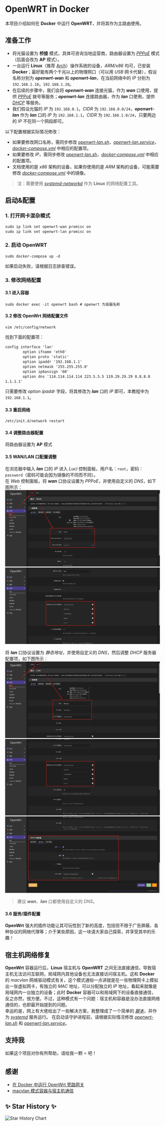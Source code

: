 # OpenWRT in Docker
本项目介绍如何在 **Docker** 中运行 **OpenWRT**，并将其作为主路由使用。

## 准备工作
- 将光猫设置为 **桥接** 模式，具体可咨询当地运营商，路由器设置为 [*PPPoE*](https://en.wikipedia.org/wiki/Point-to-Point_Protocol_over_Ethernet) 模式（后面会改为 **AP** 模式）。
- 一台运行 **Linux**（推荐 [Arch](https://archlinux.org)）操作系统的设备，*ARM/x86* 均可，已安装 **Docker**；最好能有两个千兆以上的物理网口（可以用 *USB* 网卡代替），假设名称分别为 ***openwrt-wan*** 和 ***openwrt-lan***，在当前网络中的 *IP* 分别为 `192.168.1.10`，`192.168.1.20`。
- 在后续的步骤中，我们会将 ***openwrt-wan*** 连接光猫，作为 ***wan*** 口使用，提供 [*PPPoE*](https://en.wikipedia.org/wiki/Point-to-Point_Protocol_over_Ethernet) 拨号等服务；***openwrt-lan*** 连接路由器，作为 ***lan*** 口使用，提供 [*DHCP*](https://en.wikipedia.org/wiki/Dynamic_Host_Configuration_Protocol) 等服务。
- 我们假设光猫的 *IP* 为 `192.168.0.1`，*CIDR* 为 `192.168.0.0/24`，***openwrt-lan*** 作为 ***lan*** 口的 *IP* 为 `192.168.1.1`，*CIDR* 为 `192.168.1.0/24`，只要两边的 *IP* 不在同一个网段即可。

以下配置根据实际情况修改：
- 如果要修改网口名称，需同步修改 [*openwrt-lan.sh*](bin/openwrt-lan.sh)，[*openwrt-lan.service*](conf/openwrt-lan.service)，[*docker-compose.yml*](docker-compose.yml) 中相应的配置项。  
- 如果要修改 *IP*，需同步修改 [*openwrt-lan.sh*](bin/openwrt-lan.sh)，[*docker-compose.yml*](docker-compose.yml) 中相应的配置项。  
- 文档使用的是 *x86* 架构的设备，如果你使用的是 *ARM* 架构的设备，可能需要修改 [*docker-compose.yml*](docker-compose.yml) 中的镜像。

> 注：需要使用 [*systemd-networkd*](https://wiki.archlinux.org/title/Systemd-networkd) 作为 **Linux** 的网络配置工具。  

## 启动&配置

### 1. 打开网卡混杂模式
```shell
sudo ip link set openwrt-wan promisc on
sudo ip link set openwrt-lan promisc on
```

### 2. 启动 OpenWRT
```shell
sudo docker-compose up -d
```
如果启动失败，请根据日志排查错误。

### 3. 修改网络配置

#### 3.1 进入容器
```shell
sudo docker exec -it openwrt bash # openwrt 为容器名称
```

#### 3.2 修改 OpenWrt 网络配置文件
```shell
vim /etc/config/network
```
找到下面的配置项：
```
config interface 'lan'
        option ifname 'eth0'
        option proto 'static'
        option ipaddr '192.168.1.1'
        option netmask '255.255.255.0'
        option ip6assign '60'
        option dns '114.114.114.114 223.5.5.5 119.29.29.29 8.8.8.8 1.1.1.1'
```
只需要修改 *option ipaddr* 字段，将其修改为 ***lan*** 口的 *IP* 即可，本教程中为 `192.168.1.1`。

#### 3.3 重启网络
```shell
/etc/init.d/network restart
```

#### 3.4 调整路由器配置
将路由器设置为 **AP** 模式

#### 3.5 WAN/LAN 口配置调整
在浏览器中输入 ***lan*** 口的 *IP* 进入 *Luci* 控制面板，用户名：`root`，密码：`password`（密码可能会因为镜像的不同而不同）。  
在 *Web* 控制面板，将 ***wan*** 口协议设置为 *PPPoE*，并使用自定义的 *DNS*，如下图所示：
![wan_pppoe](img/wan_pppoe.png)
![wan_dns](img/wan_dns.png)

将 ***lan*** 口协议设置为 *静态地址*，并使用自定义的 *DNS*，然后调整 *DHCP* 服务器配置项，如下图所示：
![lan_ip](img/lan_ip.png)
![lan_dns](img/lan_dns.png)
![lan_dhcp](img/lan_dhcp.png)

> 建议 ***wan***、***lan*** 口都使用自定义的 *DNS*。

#### 3.6 服务/插件配置
**OpenWrt** 强大的插件功能让其可玩性到了新的高度，包括但不限于广告屏蔽、各种协议的网络代理等；介于某些原因，这一块请大家自己探索，并享受其中的乐趣！

## 宿主机网络修复
**OpenWrt** 容器运行后，**Linux** 宿主机与 **OpenWRT** 之间无法直接通信，导致宿主机无法访问互联网，局域网内其他设备也无法直接访问宿主机。这和 **Docker** 的 *macvlan* 网络驱动模式有关，这个模式通俗一点讲就是在一张物理网卡上模拟出一张虚拟网卡，有独立的 *MAC* 地址，可以分配独立的 *IP* 地址，看起来就像是局域网内一台独立的设备；此时 **Docker** 容器可以和局域网下的设备直接通信，反之亦然，很方便。不过，这种模式有一个问题：宿主机和容器是没办法直接网络通信的，也即最开始提到的问题。  
幸运的是，网上有大佬给出了一些解决方案，我整理成了一个简单的 [*脚本*](bin/openwrt-lan.sh)，并作为 [*systemd*](https://wiki.archlinux.org/title/Systemd) 服务运行。 在启动该守护进程前，请根据实际情况修改 [*openwrt-lan.sh*](bin/openwrt-lan.sh) 和 [*openwrt-lan.service*](conf/openwrt-lan.service)。

## 支持我
如果这个项目对你有所帮助，请给我一颗 ⭐️ 吧！

## 感谢
- [在 Docker 中运行 OpenWrt 旁路网关](https://mlapp.cn/376.html)
- [macvlan 模式容器与宿主机通信](https://aoyouer.com/posts/macvlan-host/)

## :sparkles: Star History :sparkles:
<picture>
  <source media="(prefers-color-scheme: dark)" srcset="https://api.star-history.com/svg?repos=doublewinter0/openwrt-in-docker&type=Date&theme=dark" />
  <source media="(prefers-color-scheme: light)" srcset="https://api.star-history.com/svg?repos=doublewinter0/openwrt-in-docker&type=Date" />
  <img alt="Star History Chart" src="https://api.star-history.com/svg?repos=doublewinter0/openwrt-in-docker&type=Date" />
</picture>
